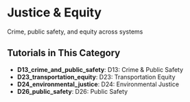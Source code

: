 # Justice & Equity

Crime, public safety, and equity across systems

## Tutorials in This Category

- **D13_crime_and_public_safety**: D13: Crime & Public Safety
- **D23_transportation_equity**: D23: Transportation Equity
- **D24_environmental_justice**: D24: Environmental Justice
- **D26_public_safety**: D26: Public Safety
